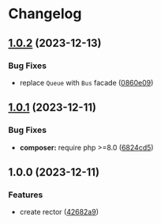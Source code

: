 # Changelog

## [1.0.2](https://github.com/remarkablemark/rector-laravel-service-mocking/compare/v1.0.1...v1.0.2) (2023-12-13)


### Bug Fixes

* replace `Queue` with `Bus` facade ([0860e09](https://github.com/remarkablemark/rector-laravel-service-mocking/commit/0860e09f52272b9aef6094e412b5738803e84754))

## [1.0.1](https://github.com/remarkablemark/rector-laravel-service-mocking/compare/v1.0.0...v1.0.1) (2023-12-11)


### Bug Fixes

* **composer:** require php &gt;=8.0 ([6824cd5](https://github.com/remarkablemark/rector-laravel-service-mocking/commit/6824cd5e5e8354176c4c5cc5d4ac0fe8d2c14acc))

## 1.0.0 (2023-12-11)


### Features

* create rector ([42682a9](https://github.com/remarkablemark/rector-laravel-service-mocking/commit/42682a94ce1ee1e9964e3ee87c590ff1b04abdd7))
